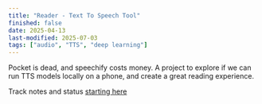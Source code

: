 ```yaml
---
title: "Reader - Text To Speech Tool" 
finished: false 
date: 2025-04-13
last-modified: 2025-07-03
tags: ["audio", "TTS", "deep learning"]
---
```


Pocket is dead, and speechify costs money. A project to explore if we can run TTS models locally on a phone, and create a great reading experience. 

Track notes and status [starting here](/content/notes/exploring-tts-one.md) 

